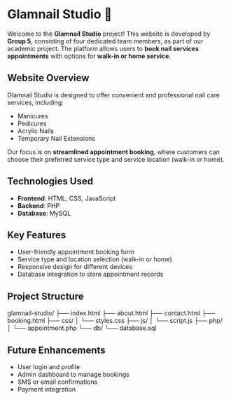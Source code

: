 # Glamnail Studio 💅

Welcome to the **Glamnail Studio** project! This website is developed by **Group 5**, consisting of four dedicated team members, as part of our academic project. The platform allows users to **book nail services appointments** with options for **walk-in or home service**.

## Website Overview

Glamnail Studio is designed to offer convenient and professional nail care services, including:

- Manicures
- Pedicures
- Acrylic Nails
- Temporary Nail Extensions

Our focus is on **streamlined appointment booking**, where customers can choose their preferred service type and service location (walk-in or home).

## Technologies Used

- **Frontend**: HTML, CSS, JavaScript
- **Backend**: PHP
- **Database**: MySQL

## Key Features

- User-friendly appointment booking form
- Service type and location selection (walk-in or home)
- Responsive design for different devices
- Database integration to store appointment records

## Project Structure

glamnail-studio/
├── index.html
├── about.html
├── contact.html
├── booking.html
├── css/
│ └── styles.css
├── js/
│ └── script.js
├── php/
│ └── appointment.php
└── db/
└── database.sql


## Future Enhancements

- User login and profile
- Admin dashboard to manage bookings
- SMS or email confirmations
- Payment integration
